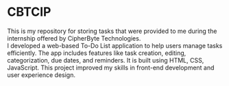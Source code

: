 # CBTCIP
This is my repository for storing tasks that were provided to me during the internship offered by CipherByte Technologies.
<br>
I developed a web-based To-Do List application to help users manage tasks efficiently. The app includes features like task creation, editing, categorization, due dates, and reminders. It is built using HTML, CSS, JavaScript. This project improved my skills in front-end development and user experience design.
